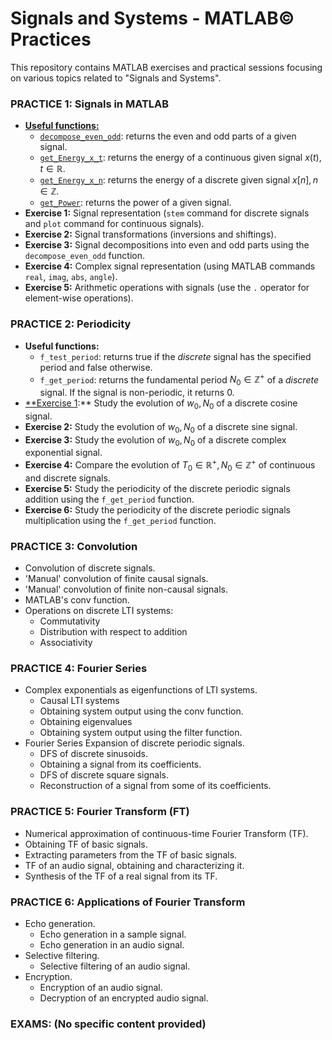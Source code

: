 # **Signals and Systems - MATLAB© Practices**

This repository contains MATLAB exercises and practical sessions focusing on various topics related to "Signals and Systems".

### PRACTICE 1: Signals in MATLAB
- [**Useful functions:**](https://github.com/lucasmr19/Signals-and-Systems/tree/main/Practice%201/Useful%20functions)
    - [`decompose_even_odd`](https://github.com/lucasmr19/Signals-and-Systems/blob/main/Practice%201/Useful%20functions/decompose_even_odd.m): returns the even and odd parts of a given signal.
    - [`get_Energy_x_t`](https://github.com/lucasmr19/Signals-and-Systems/blob/main/Practice%201a/Useful%20functions/get_Energy_x_t.m): returns the energy of a continuous given signal $x(t), t \in \mathbb{R}$.
    - [`get_Energy_x_n`](https://github.com/lucasmr19/Signals-and-Systems/blob/main/Practice%201/Useful%20functions/get_Energy_x_n.m): returns the energy of a discrete given signal $x[n], n \in \mathbb{Z}$.
    - [`get_Power`](https://github.com/lucasmr19/Signals-and-Systems/blob/main/Practice%201/Useful%20functions/get_Power.m): returns the power of a given signal.
- **Exercise 1:** Signal representation (`stem` command for discrete signals and `plot` command for continuous signals).
- **Exercise 2:** Signal transformations (inversions and shiftings).
- **Exercise 3:** Signal decompositions into even and odd parts using the `decompose_even_odd` function.
- **Exercise 4:** Complex signal representation (using MATLAB commands `real`, `imag`, `abs`, `angle`).
- **Exercise 5:** Arithmetic operations with signals (use the `.` operator for element-wise operations).

### PRACTICE 2: Periodicity
- **Useful functions:**
    - `f_test_period`: returns true if the *discrete* signal has the specified period and false otherwise.
    - `f_get_period`: returns the fundamental period $N_0 \in \mathbb{Z}^+$ of a *discrete* signal. If the signal is non-periodic, it returns 0.
- [**Exercise 1](https://github.com/lucasmr19/Signals-and-Systems/blob/main/Practice%201/exercise_1.m):** Study the evolution of $w_0, N_0$ of a discrete cosine signal.
- **Exercise 2:** Study the evolution of $w_0, N_0$ of a discrete sine signal.
- **Exercise 3:** Study the evolution of $w_0, N_0$ of a discrete complex exponential signal.
- **Exercise 4:** Compare the evolution of $T_0 \in \mathbb{R^+}, N_0 \in \mathbb{Z}^+$ of continuous and discrete signals.
- **Exercise 5:** Study the periodicity of the discrete periodic signals addition using the `f_get_period` function.
- **Exercise 6:** Study the periodicity of the discrete periodic signals multiplication using the `f_get_period` function.

### PRACTICE 3: Convolution
- Convolution of discrete signals.
- 'Manual' convolution of finite causal signals.
- 'Manual' convolution of finite non-causal signals.
- MATLAB's conv function.
- Operations on discrete LTI systems:
  - Commutativity
  - Distribution with respect to addition
  - Associativity

### PRACTICE 4: Fourier Series
- Complex exponentials as eigenfunctions of LTI systems.
  - Causal LTI systems
  - Obtaining system output using the conv function.
  - Obtaining eigenvalues
  - Obtaining system output using the filter function.
- Fourier Series Expansion of discrete periodic signals.
  - DFS of discrete sinusoids.
  - Obtaining a signal from its coefficients.
  - DFS of discrete square signals.
  - Reconstruction of a signal from some of its coefficients.

### PRACTICE 5: Fourier Transform (FT)
- Numerical approximation of continuous-time Fourier Transform (TF).
- Obtaining TF of basic signals.
- Extracting parameters from the TF of basic signals.
- TF of an audio signal, obtaining and characterizing it.
- Synthesis of the TF of a real signal from its TF.

### PRACTICE 6: Applications of Fourier Transform
- Echo generation.
  - Echo generation in a sample signal.
  - Echo generation in an audio signal.
- Selective filtering.
  - Selective filtering of an audio signal.
- Encryption.
  - Encryption of an audio signal.
  - Decryption of an encrypted audio signal.

### EXAMS: (No specific content provided)
